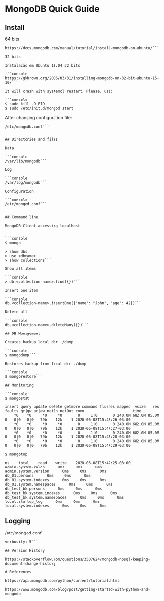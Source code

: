 # MongoDB Quick Guide

## Install

64 bits

```console
https://docs.mongodb.com/manual/tutorial/install-mongodb-on-ubuntu/```

32 bits

Instalação em Ubuntu 18.04 32 bits

```console
https://gkbrown.org/2016/03/31/installing-mongodb-on-32-bit-ubuntu-15-10/```

It will crash with systemcl restart. Please, use:

```console
$ sudo kill -9 PID
$ sudo /etc/init.d/mongod start
```

After changing configuration file:

```console
/etc/mongodb.conf```


## Directories and files

Data

```console
/var/lib/mongodb```

Log

```console
/var/log/mongodb```

Configuration

```console
/etc/mongod.conf```


## Command line

MongoDB Client accessing localhost


```console
$ mongo

> show dbs
> use <dbname>
> show collections```

Show all items

```console
> db.<collection-name>.find({})```

Insert one item

```console
db.<collection-name>.insertOne({"name": "John", "age": 42})```

Delete all

```console
db.<collection-name>.deleteMany({})```

## DB Management

Creates backup local dir ./dump

```console
$ mongodump```

Restores backup from local dir ./dump

```console
$ mongorestore```

## Monitoring

```console
$ mongostat

insert query update delete getmore command flushes mapped  vsize   res faults qr|qw ar|aw netIn netOut conn                      time
    *0    *0     *0     *0       0     1|0       0 240.0M 682.0M 85.0M      0   0|0   0|0   79b    12k    1 2020-06-08T15:47:26-03:00
    *0    *0     *0     *0       0     1|0       0 240.0M 682.0M 85.0M      0   0|0   0|0   79b    12k    1 2020-06-08T15:47:27-03:00
    *0    *0     *0     *0       0     1|0       0 240.0M 682.0M 85.0M      0   0|0   0|0   79b    12k    1 2020-06-08T15:47:28-03:00
    *0    *0     *0     *0       0     1|0       0 240.0M 682.0M 85.0M      0   0|0   0|0   79b    12k    1 2020-06-08T15:47:29-03:00
```

```console
$ mongotop

ns    total    read    write    2020-06-08T15:49:25-03:00
admin.system.roles      0ms     0ms      0ms                             
admin.system.version      0ms     0ms      0ms                             
db_01.persons      0ms     0ms      0ms                             
db_01.system.indexes      0ms     0ms      0ms                             
db_01.system.namespaces      0ms     0ms      0ms                             
db_test_bk.persons      0ms     0ms      0ms                             
db_test_bk.system.indexes      0ms     0ms      0ms                             
db_test_bk.system.namespaces      0ms     0ms      0ms                             
local.startup_log      0ms     0ms      0ms                             
local.system.indexes      0ms     0ms      0ms
```
## Logging

/etc/mongod.conf

```console
verbosity: 5```

## Version History

https://stackoverflow.com/questions/3507624/mongodb-nosql-keeping-document-change-history

# References

https://api.mongodb.com/python/current/tutorial.html

https://www.mongodb.com/blog/post/getting-started-with-python-and-mongodb

